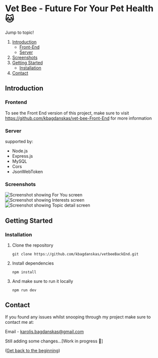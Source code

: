 # Vet Bee - Future For Your Pet Health 🐱

  <summary>Jump to topic!</summary>
  <ol>
    <li>
    <a href="#introduction">Introduction</a>
     <ul>
			  <li>
			   <a href="#frontend">Front-End</a>
		   </li>
       <li>
			   <a href="#server">Server</a>
		   </li>
     </ul>
   </li>
	   <li>
	     <a href="#screenshots">Screenshots</a>
		 </li>
   <li>
     <a href="#getting-started">Getting Started</a>
       <ul>
         <li>
					 <a href="#installation">Installation</a>
				 </li>
       </ul>
     </li>
	     <li>
				 <a href="#contact">Contact</a>
	    </li>
   </ol>

<!-- ABOUT THE PROJECT -->

## Introduction

### Frontend

To see the Front End version of this project, make sure to visit https://github.com/kbagdanskas/vet-bee-Front-End for more information

### Server
supported by:
  <ul>
    <li>Node.js</li>
    <li>Express.js</li>
	  <li>MySQL</li>
    <li>Cors</li>
    <li>JsonWebToken</li>
  </ul>

### Screenshots

![Screenshot showing For You screen](docs/images/screenshot-1-foryou.png "Screenshot showing For You screen") 
![Screenshot showing Interests screen](docs/images/screenshot-2-interests.png "Screenshot showing Interests screen") 
![Screenshot showing Topic detail screen](docs/images/screenshot-3-topicdetail.png "Screenshot showing Topic detail screen")

<!-- GETTING STARTED -->

## Getting Started

### Installation

1. Clone the repository
   ```
   git clone https://github.com/kbagdanskas/vetbeeBackEnd.git
   ```
2. Install dependencies
   ```
   npm install
   ```
3. And make sure to run it locally
   ```
   npm run dev
   ```

<!-- CONTACT -->

## Contact

If you found any issues whilst snooping through my project make sure to contact me at:

Email - karolis.bagdanskas@gmail.com

Still adding some changes...[Work in progress 🚧]

<p align="left">(<a href="#top">Get back to the beginning</a>)</p>
